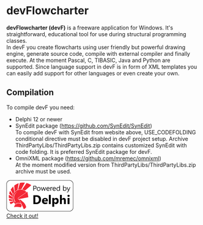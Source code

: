 # devFlowcharter
**devFlowcharter (devF)** is a freeware application for Windows. It's straightforward, educational tool for use during structural programming classes.  
In devF you create flowcharts using user friendly but powerful drawing engine, generate source code, compile with external compiler and finally execute. 
At the moment Pascal, C, TIBASIC, Java and Python are supported. Since language support in devF is in form of XML templates you can easily add support for other languages or even create your own.

## Compilation
To compile devF you need:
- Delphi 12 or newer
- SynEdit package (https://github.com/SynEdit/SynEdit)  
  To compile devF with SynEdit from website above, USE_CODEFOLDING conditional directive must be disabled in devF project setup.
  Archive ThirdPartyLibs/ThirdPartyLibs.zip contains customized SynEdit with code folding. It is preferred SynEdit package for devF.
- OmniXML package (https://github.com/mremec/omnixml)  
  At the moment modified version from ThirdPartyLibs/ThirdPartyLibs.zip archive must be used.

![Alt text](Powered-by-Delphi.png?raw=true "Delphi")  
[Check it out!](http://www.embarcadero.com/products/delphi)

